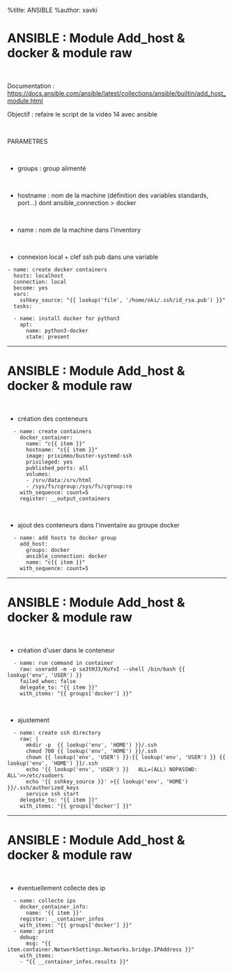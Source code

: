 %title: ANSIBLE
%author: xavki


# ANSIBLE : Module Add_host & docker & module raw


<br>

Documentation : https://docs.ansible.com/ansible/latest/collections/ansible/builtin/add_host_module.html


Objectif : refaire le script de la vidéo 14 avec ansible

<br>

PARAMETRES

<br>

* groups : group alimenté

<br>

* hostname : nom de la machine (définition des variables standards, port...)
		dont ansible_connection > docker
<br>

* name : nom de la machine dans l'inventory

<br>

* connexion local + clef ssh pub dans une variable

```
- name: create docker containers
  hosts: localhost
  connection: local
  become: yes
  vars:
    sshkey_source: "{{ lookup('file', '/home/oki/.ssh/id_rsa.pub') }}"
  tasks:

  - name: install docker for python3
    apt:
      name: python3-docker
      state: present
```

---------------------------------------------------------------------------------------------

# ANSIBLE : Module Add_host & docker & module raw


<br>

* création des conteneurs

```
  - name: create containers
    docker_container:
      name: "c{{ item }}"
      hostname: "c{{ item }}"
      image: priximmo/buster-systemd-ssh
      privileged: yes
      published_ports: all
      volumes:
      - /srv/data:/srv/html
      - /sys/fs/cgroup:/sys/fs/cgroup:ro
    with_sequence: count=5
    register: __output_containers
```

<br>

* ajout des conteneurs dans l'inventaire au groupe docker

```
  - name: add hosts to docker group
    add_host:
      groups: docker
      ansible_connection: docker
      name: "c{{ item }}"
    with_sequence: count=5
```

---------------------------------------------------------------------------------------------

# ANSIBLE : Module Add_host & docker & module raw

<br>

* création d'user dans le conteneur

```
  - name: run command in container 
    raw: useradd -m -p sa3tHJ3/KuYvI --shell /bin/bash {{ lookup('env', 'USER') }}
    failed_when: false
    delegate_to: "{{ item }}"
    with_items: "{{ groups['docker'] }}"
```

<br>

* ajustement

```  
  - name: create ssh directory
    raw: |
      mkdir -p  {{ lookup('env', 'HOME') }}/.ssh
      chmod 700 {{ lookup('env', 'HOME') }}/.ssh
      chown {{ lookup('env', 'USER') }}:{{ lookup('env', 'USER') }} {{ lookup('env', 'HOME') }}/.ssh
      echo '{{ lookup('env', 'USER') }}   ALL=(ALL) NOPASSWD: ALL'>>/etc/sudoers
      echo '{{ sshkey_source }}' >{{ lookup('env', 'HOME') }}/.ssh/authorized_keys
      service ssh start
    delegate_to: "{{ item }}"
    with_items: "{{ groups['docker'] }}"
```

---------------------------------------------------------------------------------------------

# ANSIBLE : Module Add_host & docker & module raw

<br>

* éventuellement collecte des ip

```  
  - name: collecte ips
    docker_container_info:
      name: '{{ item }}'
    register: __container_infos
    with_items: "{{ groups['docker'] }}"
  - name: print
    debug:
      msg: "{{ item.container.NetworkSettings.Networks.bridge.IPAddress }}"
    with_items:
    - "{{ __container_infos.results }}"
```
